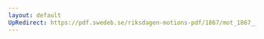 ```yaml
---
layout: default
UpRedirect: https://pdf.swedeb.se/riksdagen-motions-pdf/1867/mot_1867__ak__00211.pdf
---
```

